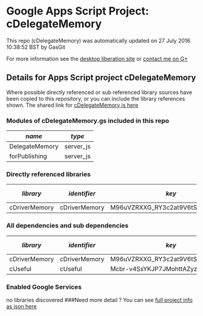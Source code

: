 # Google Apps Script Project: cDelegateMemory
This repo (cDelegateMemory) was automatically updated on 27 July 2016 10:38:52 BST by GasGit

For more information see the [desktop liberation site](http://ramblings.mcpher.com/Home/excelquirks/drivesdk/gettinggithubready "desktop liberation") or [contact me on G+](https://plus.google.com/+BruceMcpherson "Bruce McPherson - GDE")
## Details for Apps Script project cDelegateMemory
Where possible directly referenced or sub referenced library sources have been copied to this repository, or you can include the library references shown. 
The shared link for [cDelegateMemory is here](https://script.google.com/d/1vTqRouwf8VVyz9lSdqMBhfuqUM0po3GQCwfjbTlCqOKB2QjGAFbum0dL/edit?usp=sharing "open in the GAS IDE")

### Modules of cDelegateMemory.gs included in this repo
*name*|*type*
--- | --- 
DelegateMemory| server_js
forPublishing| server_js
### Directly referenced libraries
*library*|*identifier*|*key*|*version*|*dev mode*|*source*|
--- | --- | --- | --- | --- | --- 
cDriverMemory| cDriverMemory|M96uVZRXXG_RY3c2at9V6tSz3TLx7pV4j|11|no|[here](libraries/cDriverMemory "library source")
### All dependencies and sub dependencies
*library*|*identifier*|*key*|*version*|*dev mode*|*source*|
--- | --- | --- | --- | --- | --- 
cDriverMemory| cDriverMemory|M96uVZRXXG_RY3c2at9V6tSz3TLx7pV4j|11|no|[here](libraries/cDriverMemory "library source")
cUseful| cUseful|Mcbr-v4SsYKJP7JMohttAZyz3TLx7pV4j|25|no|[here](libraries/cUseful "library source")
### Enabled Google Services
no libraries discovered
###Need more detail ?
You can see [full project info as json here](info.json)
